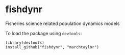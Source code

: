 fishdynr
========

Fisheries science related population dynamics models

To load the package using `devtools`:
```
library(devtools)
install_github("fishdynr", "marchtaylor")
```